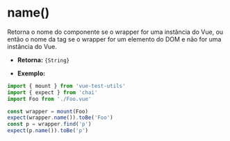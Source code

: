 # name()

Retorna o nome do componente se o wrapper for uma instância do Vue, ou então o nome da tag se o wrapper for um elemento do DOM e não for uma instância do Vue.

- **Retorna:** `{String}`

- **Exemplo:**

```js
import { mount } from 'vue-test-utils'
import { expect } from 'chai'
import Foo from './Foo.vue'

const wrapper = mount(Foo)
expect(wrapper.name()).toBe('Foo')
const p = wrapper.find('p')
expect(p.name()).toBe('p')
```
